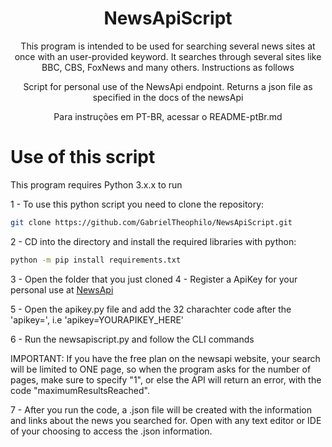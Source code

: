 <h1 align="center"> NewsApiScript</h1>
<p align="center">This program is intended to be used for searching several news sites at once with an user-provided keyword. It searches through several sites like BBC, CBS, FoxNews and many others. Instructions as follows</p>
<p align="center">Script for personal use of the NewsApi endpoint. Returns a json file as specified in the docs of the newsApi</p>

<p align="center">Para instruções em PT-BR, acessar o README-ptBr.md</p>

# Use of this script

This program requires Python 3.x.x to run

1 - To use this python script you need to clone the repository: 
```bash
git clone https://github.com/GabrielTheophilo/NewsApiScript.git
```
2 - CD into the directory and install the required libraries with python:
```bash
python -m pip install requirements.txt
```
3 - Open the folder that you just cloned
4 - Register a ApiKey for your personal use at [NewsApi](https://newsapi.org/)

5 - Open the apikey.py file and add the 32 charachter code after the 'apikey=', i.e 'apikey=YOURAPIKEY_HERE'

6 - Run the newsapiscript.py and follow the CLI commands

IMPORTANT: If you have the free plan on the newsapi website, your search will be limited to ONE page, so when the program asks for the number of pages, make sure to specify "1", or else the API will return an error, with the code "maximumResultsReached".

7 - After you run the code, a .json file will be created with the information and links about the news you searched for. Open with any text editor or IDE of your choosing to access the .json information.


